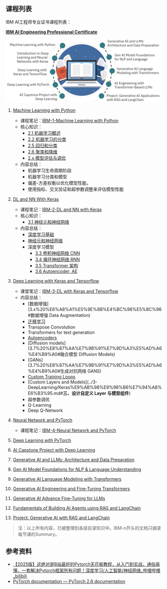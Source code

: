 ## 课程列表

IBM AI工程师专业证书课程列表：

**[IBM AI Engineering Professional Certificate](https://www.coursera.org/professional-certificates/ai-engineer#courses)**

![ibm-ai-engineer-course-outline.png](../images/ibm-ai-engineer-course-outline.png)


1. [Machine Learning with Python](https://www.coursera.org/learn/machine-learning-with-python?specialization=ai-engineer)
	- 课程笔记：[IBM-1-Machine Learning with Python](../IBM-AI-Engineer-Course/IBM-1-Machine%20Learning%20with%20Python.md)
	- 核心知识：
		- [2.1 机器学习概述](2.1%20%E6%9C%BA%E5%99%A8%E5%AD%A6%E4%B9%A0%E6%A6%82%E8%BF%B0)
		- [2.2 机器学习的分类](2.2%20%E6%9C%BA%E5%99%A8%E5%AD%A6%E4%B9%A0%E7%9A%84%E5%88%86%E7%B1%BB)
		- [2.5 回归和分类](2.5%20%E5%9B%9E%E5%BD%92%E5%92%8C%E5%88%86%E7%B1%BB)
		- [2.6 聚类和降维](2.6%20%E8%81%9A%E7%B1%BB%E5%92%8C%E9%99%8D%E7%BB%B4)
		- [2.x 模型评估与调优](2.x%20%E6%A8%A1%E5%9E%8B%E8%AF%84%E4%BC%B0%E4%B8%8E%E8%B0%83%E4%BC%98)
	- 内容总结：
		- 机器学习生命周期阶段
		- 机器学习分类和模型
		- 偏差-方差权衡以优化模型性能。
		- 使用指标、交叉验证和超参数调整来评估模型性能
	
2. [DL and NN With Keras](https://www.coursera.org/learn/introduction-to-deep-learning-with-keras?specialization=ai-engineer)
	- 课程笔记：[IBM-2-DL and NN with Keras](../IBM-AI-Engineer-Course/IBM-2-DL%20and%20NN%20with%20Keras.md)
	- 核心知识：
		- [3.1 神经元和神经网络](3.1%20%E7%A5%9E%E7%BB%8F%E5%85%83%E5%92%8C%E7%A5%9E%E7%BB%8F%E7%BD%91%E7%BB%9C)
	- 内容总结：
		- [深度学习基础](3.2%20%E6%B7%B1%E5%BA%A6%E5%AD%A6%E4%B9%A0%E6%A6%82%E8%BF%B0)
		- [神经元和神经网络](3.1%20%E7%A5%9E%E7%BB%8F%E5%85%83%E5%92%8C%E7%A5%9E%E7%BB%8F%E7%BD%91%E7%BB%9C)
		- 深度学习模型
			- [3.3 卷积神经网络 CNN](3.3%20%E5%8D%B7%E7%A7%AF%E7%A5%9E%E7%BB%8F%E7%BD%91%E7%BB%9C%20CNN)
			- [3.4 循环神经网络 RNN](3.4%20%E5%BE%AA%E7%8E%AF%E7%A5%9E%E7%BB%8F%E7%BD%91%E7%BB%9C%20RNN)
			- [3.5 Transformer 架构](3.5%20Transformer%20%E6%9E%B6%E6%9E%84)
			- [3.6 Autoencoder, AE](3.6%20Autoencoder%2C%20AE)
3. [Deep Learning with Keras and Tensorflow](https://www.coursera.org/learn/building-deep-learning-models-with-tensorflow?specialization=ai-engineer)
	- 课堂笔记：[IBM-3-DL with Keras and Tensorflow](../IBM-AI-Engineer-Course/IBM-3-DL%20with%20Keras%20and%20Tensorflow.md)
	- 内容总结：
		- [数据增强](3.x%20%E6%A8%A1%E5%9E%8B%E4%BC%98%E5%8C%96#数据增强 Data Augmentation)
		- [迁移学习](3.x%20%E6%A8%A1%E5%9E%8B%E4%BC%98%E5%8C%96#迁移学习)
		- Transpose Convolution
		- Transformers for text generation
		- [Autoencoders](3.6%20Autoencoder%2C%20AE)
		- [Diffusion models](3.7%20%E8%87%AA%E7%9B%91%E7%9D%A3%E5%AD%A6%E4%B9%A0#融合模型 Diffusion Models)
		- [GANs](3.7%20%E8%87%AA%E7%9B%91%E7%9D%A3%E5%AD%A6%E4%B9%A0#生成对抗网络 GANS)
		- [Custom Training Loops](../3-DeepLearning/Keras%E9%AB%98%E9%98%B6%E7%94%A8%E6%B3%95.md#**二、自定义训练流程：掌控每一步**)
		- [Custom Layers and Models](../3-DeepLearning/Keras%E9%AB%98%E9%98%B6%E7%94%A8%E6%B3%95.md#**三、设计自定义 Layer 与模型组件**)
		- 超参数调优
		- Q-Learning
		- Deep Q-Network
4. [Neural Network and PyTorch](https://www.coursera.org/learn/deep-neural-networks-with-pytorch/)
	- 课程笔记：[IBM-4-Neural Network and PyTorch](../IBM-AI-Engineer-Course/IBM-4-Neural%20Network%20and%20PyTorch.md)
5. [Deep Learning with PyTorch](https://www.coursera.org/learn/advanced-deep-learning-with-pytorch?specialization=ai-engineer)
6. [AI Capstone Project with Deep Learning](https://www.coursera.org/learn/ai-deep-learning-capstone?specialization=ai-engineerr)
7. [Generative AI and LLMs: Architecture and Data Preparation](https://www.coursera.org/learn/generative-ai-llm-architecture-data-preparation?specialization=ai-engineer)
8. [Gen AI Model Foundations for NLP & Language Understanding](https://www.coursera.org/learn/gen-ai-foundational-models-for-nlp-and-language-understanding?specialization=ai-engineer)

9. [Generative AI Language Modeling with Transformers](https://www.coursera.org/learn/generative-ai-language-modeling-with-transformers?specialization=ai-engineer)

10. [Generative AI Engineering and Fine-Tuning Transformers](https://www.coursera.org/learn/generative-ai-engineering-and-fine-tuning-transformers?specialization=ai-engineer)

11. [Generative AI Advance Fine-Tuning for LLMs](https://www.coursera.org/learn/generative-ai-advanced-fine-tuning-for-llms?specialization=ai-engineer)

12. [Fundamentals of Building AI Agents using RAG and LangChain](https://www.coursera.org/learn/fundamentals-of-ai-agents-using-rag-and-langchain?specialization=ai-engineer)

13. [Project: Generative AI with RAG and LangChain](https://www.coursera.org/learn/project-generative-ai-applications-with-rag-and-langchain?specialization=ai-engineer)

> 注：以上所有内容，已被整理到各级目录知识中。IBM-n开头的文档只摘录每节课的Summary。

## 参考资料

- [【2025版】这绝对是B站最好的Pytorch天花板教程，从入门到实战，通俗易懂，一套解决Pytorch框架所有问题！深度学习/人工智能/神经网络_哔哩哔哩_bilibili](https://www.bilibili.com/video/BV1JLPaeoE4L/?spm_id_from=333.337.search-card.all.click&vd_source=d2c6cad4e8b48a4a5ab3df7cb838685b)
- [PyTorch documentation — PyTorch 2.6 documentation](https://pytorch.org/docs/stable/index.html)




